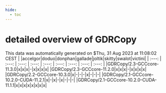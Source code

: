 ```yaml
---
hide:
  - toc
---
```


detailed overview of GDRCopy
============================


This data was automatically generated on $Thu, 31 Aug 2023 at 11:08:02 CEST
| |accelgor|doduo|donphan|gallade|joltik|skitty|swalot|victini|
| :---: | :---: | :---: | :---: | :---: | :---: | :---: | :---: | :---: |
|GDRCopy/2.3-GCCcore-11.3.0|x|x|x|-|x|x|x|x|
|GDRCopy/2.3-GCCcore-11.2.0|x|x|x|-|x|x|x|x|
|GDRCopy/2.2-GCCcore-10.3.0|x|-|-|-|x|-|-|-|
|GDRCopy/2.1-GCCcore-10.2.0-CUDA-11.2.1|x|-|x|-|x|-|-|-|
|GDRCopy/2.1-GCCcore-10.2.0-CUDA-11.1.1|x|x|x|x|x|x|x|x|
